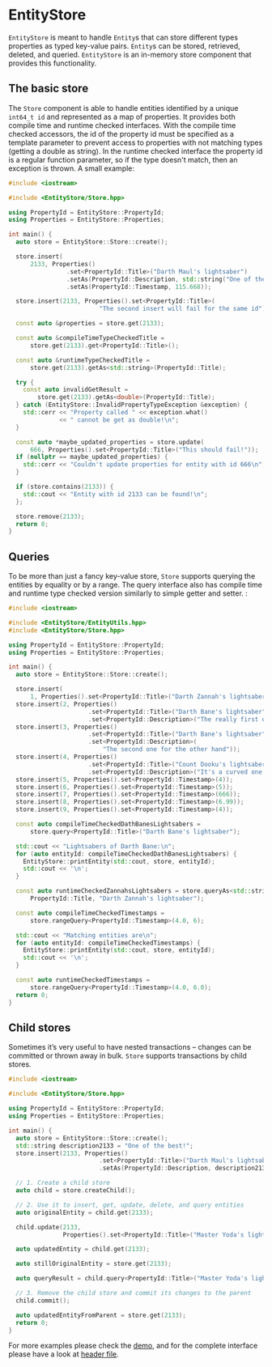 # EntityStore

`EntityStore` is meant to handle `Entity`s that can store different types properties as typed key-value pairs. `Entity`s can be stored, retrieved, deleted, and queried. `EntityStore` is an in-memory store component that provides this functionality.

## The basic store

The `Store` component is able to handle entities identified by a unique `int64_t id` and represented as a map of properties. It provides both compile time and runtime checked interfaces. With the compile time checked accessors, the id of the property id must be specified as a template parameter to prevent access to properties with not matching types (getting a double as string). In the runtime checked interface the property id is a regular function parameter, so if the type doesn't match, then an exception is thrown. A small example:

```cpp
#include <iostream>

#include <EntityStore/Store.hpp>

using PropertyId = EntityStore::PropertyId;
using Properties = EntityStore::Properties;

int main() {
  auto store = EntityStore::Store::create();

  store.insert(
      2133, Properties()
                .set<PropertyId::Title>("Darth Maul's lightsaber")
                .setAs(PropertyId::Description, std::string("One of the best!"))
                .setAs(PropertyId::Timestamp, 115.668));

  store.insert(2133, Properties().set<PropertyId::Title>(
                         "The second insert will fail for the same id"));

  const auto &properties = store.get(2133);

  const auto &compileTimeTypeCheckedTitle =
      store.get(2133).get<PropertyId::Title>();

  const auto &runtimeTypeCheckedTitle =
      store.get(2133).getAs<std::string>(PropertyId::Title);

  try {
    const auto invalidGetResult =
        store.get(2133).getAs<double>(PropertyId::Title);
  } catch (EntityStore::InvalidPropertyTypeException &exception) {
    std::cerr << "Property called " << exception.what()
              << " cannot be get as double!\n";
  }

  const auto *maybe_updated_properties = store.update(
      666, Properties().set<PropertyId::Title>("This should fail!"));
  if (nullptr == maybe_updated_properties) {
    std::cerr << "Couldn't update properties for entity with id 666\n";
  }

  if (store.contains(2133)) {
    std::cout << "Entity with id 2133 can be found!\n";
  };

  store.remove(2133);
  return 0;
}
```

## Queries

To be more than just a fancy key-value store, `Store` supports querying the entities by equality or by a range. The query interface also has compile time and runtime type checked version similarly to simple getter and setter. :

```cpp
#include <iostream>

#include <EntityStore/EntityUtils.hpp>
#include <EntityStore/Store.hpp>

using PropertyId = EntityStore::PropertyId;
using Properties = EntityStore::Properties;

int main() {
  auto store = EntityStore::Store::create();

  store.insert(
      1, Properties().set<PropertyId::Title>("Darth Zannah's lightsaber"));
  store.insert(2, Properties()
                      .set<PropertyId::Title>("Darth Bane's lightsaber")
                      .set<PropertyId::Description>("The really first one"));
  store.insert(3, Properties()
                      .set<PropertyId::Title>("Darth Bane's lightsaber")
                      .set<PropertyId::Description>(
                          "The second one for the other hand"));
  store.insert(4, Properties()
                      .set<PropertyId::Title>("Count Dooku's lightsaber")
                      .set<PropertyId::Description>("It's a curved one!"));
  store.insert(5, Properties().set<PropertyId::Timestamp>(4));
  store.insert(6, Properties().set<PropertyId::Timestamp>(5));
  store.insert(7, Properties().set<PropertyId::Timestamp>(666));
  store.insert(8, Properties().set<PropertyId::Timestamp>(6.99));
  store.insert(9, Properties().set<PropertyId::Timestamp>(4));

  const auto compileTimeCheckedDathBanesLightsabers =
      store.query<PropertyId::Title>("Darth Bane's lightsaber");

  std::cout << "Lightsabers of Darth Bane:\n";
  for (auto entityId: compileTimeCheckedDathBanesLightsabers) {
    EntityStore::printEntity(std::cout, store, entityId);
    std::cout << '\n';
  }

  const auto runtimeCheckedZannahsLightsabers = store.queryAs<std::string>(
      PropertyId::Title, "Darth Zannah's lightsaber");

  const auto compileTimeCheckedTimestamps =
      store.rangeQuery<PropertyId::Timestamp>(4.0, 6);

  std::cout << "Matching entities are\n";
  for (auto entityId: compileTimeCheckedTimestamps) {
    EntityStore::printEntity(std::cout, store, entityId);
    std::cout << '\n';
  }

  const auto runtimeCheckedTimestamps =
      store.rangeQuery<PropertyId::Timestamp>(4.0, 6.0);
  return 0;
}
```


## Child stores

Sometimes it’s very useful to have nested transactions – changes can be committed or thrown away in bulk. `Store` supports transactions by child stores.

```cpp
#include <iostream>

#include <EntityStore/Store.hpp>

using PropertyId = EntityStore::PropertyId;
using Properties = EntityStore::Properties;

int main() {
  auto store = EntityStore::Store::create();
  std::string description2133 = "One of the best!";
  store.insert(2133, Properties()
                         .set<PropertyId::Title>("Darth Maul's lightsaber")
                         .setAs(PropertyId::Description, description2133));

  // 1. Create a child store
  auto child = store.createChild();

  // 2. Use it to insert, get, update, delete, and query entities
  auto originalEntity = child.get(2133);

  child.update(2133,
               Properties().set<PropertyId::Title>("Master Yoda's lightsaber"));

  auto updatedEntity = child.get(2133);

  auto stillOriginalEntity = store.get(2133);

  auto queryResult = child.query<PropertyId::Title>("Master Yoda's lightsaber");

  // 3. Remove the child store and commit its changes to the parent
  child.commit();

  auto updatedEntityFromParent = store.get(2133);
  return 0;
}
```

For more examples please check the [demo](src/main.cpp), and for the complete interface please have a look at [header file](include/Store.hpp).